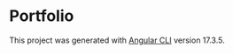 # Portfolio

This project was generated with [Angular CLI](https://github.com/angular/angular-cli) version 17.3.5.
